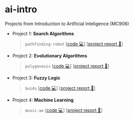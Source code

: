 # ai-intro
Projects from Introduction to Artificial Inteligence (MC906)

- Project 1: **Search Algorithms** 
  > `pathfinding-robot` [[code 💻](https://github.com/laurelkeys/ai-intro/tree/master/pathfinding-robot)] [[project report 📝](https://github.com/laurelkeys/ai-intro/blob/master/reports/MC906___Projeto_1.pdf)]
- Project 2: **Evolutionary Algorithms** 
  > `polygenesis` [[code 💻](https://github.com/laurelkeys/ai-intro/tree/master/polygenesis)] [[project report 📝](https://github.com/laurelkeys/ai-intro/blob/master/reports/MC906___Projeto_2.pdf)]
- Project 3: **Fuzzy Logic** 
  > `boids` [[code 💻](https://github.com/laurelkeys/ai-intro/tree/master/boids)] [[project report 📝](https://github.com/laurelkeys/ai-intro/blob/master/reports/MC906___Projeto_3.pdf)]
- Project 4: **Machine Learning** 
  > `music-ae` [[code 💻](https://github.com/laurelkeys/ai-intro/tree/master/music-ae)] [[project report 📝](https://github.com/laurelkeys/ai-intro/blob/master/reports/MC906___Projeto_4.pdf)]
